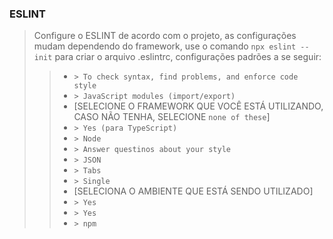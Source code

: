### ESLINT

> Configure o ESLINT de acordo com o projeto, as configurações mudam dependendo do framework, use o comando `npx eslint --init` para criar o arquivo .eslintrc, configurações padrões a se seguir:
>> * `> To check syntax, find problems, and enforce code style`
>> * `> JavaScript modules (import/export)`
>> * [SELECIONE O FRAMEWORK QUE VOCÊ ESTÁ UTILIZANDO, CASO NÃO TENHA, SELECIONE `none of these`]
>> * `> Yes (para TypeScript)`
>> * `> Node`
>> * `> Answer questinos about your style`
>> * `> JSON`
>> * `> Tabs`
>> * `> Single`
>> * [SELECIONA O AMBIENTE QUE ESTÁ SENDO UTILIZADO]
>> * `> Yes`
>> * `> Yes`
>> * `> npm`